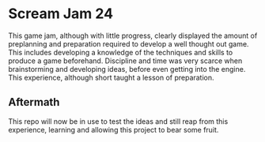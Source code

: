 # Scream Jam 24

This game jam, although with little progress, clearly displayed the amount of preplanning and preparation required to develop a well thought out game. This includes developing a knowledge of the techniques and skills to produce a game beforehand.
Discipline and time was very scarce when brainstorming and developing ideas, before even getting into the engine. This experience, although short taught a lesson of preparation.

## Aftermath

This repo will now be in use to test the ideas and still reap from this experience, learning and allowing this project to bear some fruit.
